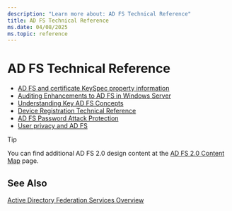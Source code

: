 ```yaml
---
description: "Learn more about: AD FS Technical Reference"
title: AD FS Technical Reference
ms.date: 04/08/2025
ms.topic: reference
---
```

# AD FS Technical Reference


- [AD FS and certificate KeySpec property information](../ad-fs/technical-reference/AD-FS-and-KeySpec-Property.md)
- [Auditing Enhancements to AD FS in Windows Server](../ad-fs/technical-reference/auditing-enhancements-to-ad-fs-in-windows-server.md)
-   [Understanding Key AD FS Concepts](../ad-fs/technical-reference/Understanding-Key-AD-FS-Concepts.md)
-   [Device Registration Technical Reference](../ad-fs/technical-reference/Device-Registration-Technical-Reference.md)
-   [AD FS Password Attack Protection](../ad-fs/technical-reference/ad-fs-password-protection.md)
-   [User privacy and AD FS](../ad-fs/technical-reference/GDPR-and-AD-FS-Compliance.md)

> [!TIP]
> You can find additional AD FS 2.0 design content at the [AD FS 2.0 Content Map](https://support.microsoft.com/help/974408/availability-and-description-of-active-directory-federation-services-2) page.

## See Also

[Active Directory Federation Services Overview](./ad-fs-overview.md)
